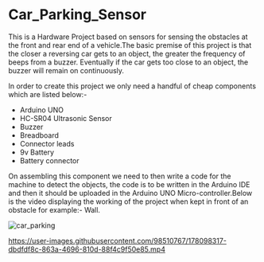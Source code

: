 # Car_Parking_Sensor
This is a Hardware Project based on sensors for sensing the obstacles at the front and rear end of a vehicle.The basic premise of this project is that the closer a reversing car gets to an object, the greater the frequency of beeps from a buzzer. Eventually if the car gets too close to an object, the buzzer will remain on continuously.

In order to create this project we only need a handful of cheap components which are listed below:-
- Arduino UNO
- HC-SR04 Ultrasonic Sensor
- Buzzer
- Breadboard
- Connector leads
- 9v Battery 
- Battery connector

On assembling this component we need to then write a code for the machine to detect the objects, the code is to be written in the Arduino IDE and then it should be uploaded in the Arduino UNO Micro-controller.Below is the video displaying the working of the project when kept in front of an obstacle for example:- Wall.

![car_parking](https://user-images.githubusercontent.com/98510767/179365160-2575449a-1c74-4ec1-8db2-9051d7dd5e09.jpg)


https://user-images.githubusercontent.com/98510767/178098317-dbdfdf8c-863a-4696-810d-88f4c9f50e85.mp4

